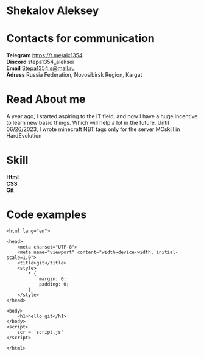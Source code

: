 # Shekalov Aleksey


# Contacts for communication
**Telegram** https://t.me/alx1354  \
**Discord**  stepa1354_aleksei  \
**Email**    Stepa1354.s@mail.ru  \
**Adress**   Russia Federation, Novosibirsk Region, Kargat  

# Read Аbout me
 A year ago, I started aspiring to the IT field, and now I have a huge incentive to learn new basic things. Which will help a lot in the future. Until 06/26/2023, I wrote minecraft NBT tags only for the server MCskill in HardEvolution  

# Skill
**Html** \
**CSS**  \
**Git**  

# Code examples
```<!DOCTYPE html>
<html lang="en">

<head>
    <meta charset="UTF-8">
    <meta name="viewport" content="width=device-width, initial-scale=1.0">
    <title>git</title>
    <style>
        * {
            margin: 0;
            padding: 0;
        }
    </style>
</head>

<body>
    <h1>hello git</h1>
</body>
<script>
    scr = 'script.js'
</script>

</html>